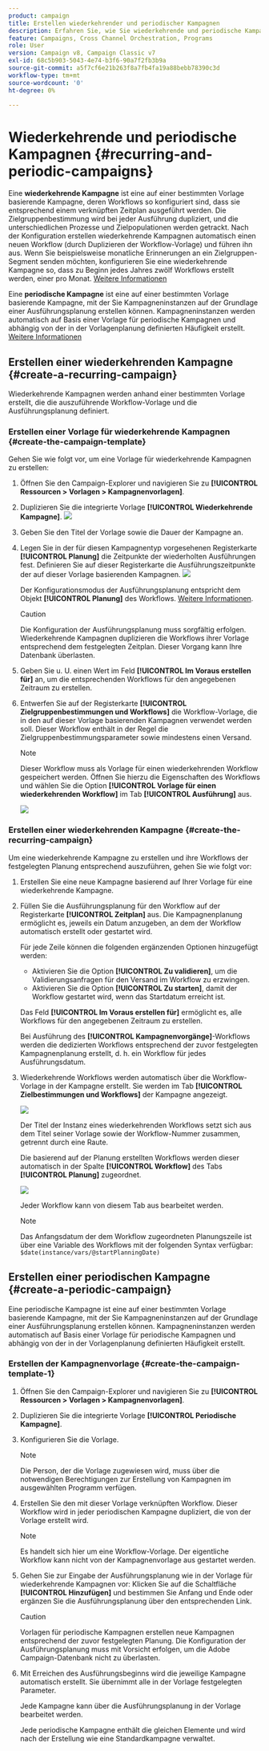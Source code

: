 ```yaml
---
product: campaign
title: Erstellen wiederkehrender und periodischer Kampagnen
description: Erfahren Sie, wie Sie wiederkehrende und periodische Kampagnen erstellen und ausführen
feature: Campaigns, Cross Channel Orchestration, Programs
role: User
version: Campaign v8, Campaign Classic v7
exl-id: 68c5b903-5043-4e74-b3f6-90a7f2fb3b9a
source-git-commit: a5f7cf6e21b263f8a7fb4fa19a88bebb78390c3d
workflow-type: tm+mt
source-wordcount: '0'
ht-degree: 0%

---
```


# Wiederkehrende und periodische Kampagnen {#recurring-and-periodic-campaigns}

Eine **wiederkehrende Kampagne** ist eine auf einer bestimmten Vorlage basierende Kampagne, deren Workflows so konfiguriert sind, dass sie entsprechend einem verknüpften Zeitplan ausgeführt werden. Die Zielgruppenbestimmung wird bei jeder Ausführung dupliziert, und die unterschiedlichen Prozesse und Zielpopulationen werden getrackt.  Nach der Konfiguration erstellen wiederkehrende Kampagnen automatisch einen neuen Workflow (durch Duplizieren der Workflow-Vorlage) und führen ihn aus. Wenn Sie beispielsweise monatliche Erinnerungen an ein Zielgruppen-Segment senden möchten, konfigurieren Sie eine wiederkehrende Kampagne so, dass zu Beginn jedes Jahres zwölf Workflows erstellt werden, einer pro Monat. [Weitere Informationen](#create-a-recurring-campaign)

Eine **periodische Kampagne** ist eine auf einer bestimmten Vorlage basierende Kampagne, mit der Sie Kampagneninstanzen auf der Grundlage einer Ausführungsplanung erstellen können. Kampagneninstanzen werden automatisch auf Basis einer Vorlage für periodische Kampagnen und abhängig von der in der Vorlagenplanung definierten Häufigkeit erstellt. [Weitere Informationen](#create-a-periodic-campaign)

## Erstellen einer wiederkehrenden Kampagne {#create-a-recurring-campaign}

Wiederkehrende Kampagnen werden anhand einer bestimmten Vorlage erstellt, die die auszuführende Workflow-Vorlage und die Ausführungsplanung definiert.

### Erstellen einer Vorlage für wiederkehrende Kampagnen {#create-the-campaign-template}

Gehen Sie wie folgt vor, um eine Vorlage für wiederkehrende Kampagnen zu erstellen:

1. Öffnen Sie den Campaign-Explorer und navigieren Sie zu **[!UICONTROL Ressourcen > Vorlagen > Kampagnenvorlagen]**.
1. Duplizieren Sie die integrierte Vorlage **[!UICONTROL Wiederkehrende Kampagne]**.
   ![](assets/recurring-campaign-duplicate.png)
1. Geben Sie den Titel der Vorlage sowie die Dauer der Kampagne an.
1. Legen Sie in der für diesen Kampagnentyp vorgesehenen Registerkarte **[!UICONTROL Planung]** die Zeitpunkte der wiederholten Ausführungen fest. Definieren Sie auf dieser Registerkarte die Ausführungszeitpunkte der auf dieser Vorlage basierenden Kampagnen.
   ![](assets/recurring-campaign-schedule.png)

   Der Konfigurationsmodus der Ausführungsplanung entspricht dem Objekt **[!UICONTROL Planung]** des Workflows. [Weitere Informationen](../workflow/scheduler.md).

   >[!CAUTION]
   >
   >Die Konfiguration der Ausführungsplanung muss sorgfältig erfolgen. Wiederkehrende Kampagnen duplizieren die Workflows ihrer Vorlage entsprechend dem festgelegten Zeitplan. Dieser Vorgang kann Ihre Datenbank überlasten.

1. Geben Sie u. U. einen Wert im Feld **[!UICONTROL Im Voraus erstellen für]** an, um die entsprechenden Workflows für den angegebenen Zeitraum zu erstellen.
1. Entwerfen Sie auf der Registerkarte **[!UICONTROL Zielgruppenbestimmungen und Workflows]** die Workflow-Vorlage, die in den auf dieser Vorlage basierenden Kampagnen verwendet werden soll. Dieser Workflow enthält in der Regel die Zielgruppenbestimmungsparameter sowie mindestens einen Versand.

   >[!NOTE]
   >
   >Dieser Workflow muss als Vorlage für einen wiederkehrenden Workflow gespeichert werden. Öffnen Sie hierzu die Eigenschaften des Workflows und wählen Sie die Option **[!UICONTROL Vorlage für einen wiederkehrenden Workflow]** im Tab **[!UICONTROL Ausführung]** aus.

   ![](assets/recurring-campaign-wf-properties.png)

### Erstellen einer wiederkehrenden Kampagne {#create-the-recurring-campaign}

Um eine wiederkehrende Kampagne zu erstellen und ihre Workflows der festgelegten Planung entsprechend auszuführen, gehen Sie wie folgt vor:

1. Erstellen Sie eine neue Kampagne basierend auf Ihrer Vorlage für eine wiederkehrende Kampagne.
1. Füllen Sie die Ausführungsplanung für den Workflow auf der Registerkarte **[!UICONTROL Zeitplan]** aus. Die Kampagnenplanung ermöglicht es, jeweils ein Datum anzugeben, an dem der Workflow automatisch erstellt oder gestartet wird.

   Für jede Zeile können die folgenden ergänzenden Optionen hinzugefügt werden:

   * Aktivieren Sie die Option **[!UICONTROL Zu validieren]**, um die Validierungsanfragen für den Versand im Workflow zu erzwingen.
   * Aktivieren Sie die Option **[!UICONTROL Zu starten]**, damit der Workflow gestartet wird, wenn das Startdatum erreicht ist.

   Das Feld **[!UICONTROL Im Voraus erstellen für]** ermöglicht es, alle Workflows für den angegebenen Zeitraum zu erstellen.

   Bei Ausführung des **[!UICONTROL Kampagnenvorgänge]**-Workflows werden die dedizierten Workflows entsprechend der zuvor festgelegten Kampagnenplanung erstellt, d. h. ein Workflow für jedes Ausführungsdatum.

1. Wiederkehrende Workflows werden automatisch über die Workflow-Vorlage in der Kampagne erstellt. Sie werden im Tab **[!UICONTROL Zielbestimmungen und Workflows]** der Kampagne angezeigt.

   ![](assets/recurring-wf-created.png)

   Der Titel der Instanz eines wiederkehrenden Workflows setzt sich aus dem Titel seiner Vorlage sowie der Workflow-Nummer zusammen, getrennt durch eine Raute.

   Die basierend auf der Planung erstellten Workflows werden dieser automatisch in der Spalte **[!UICONTROL Workflow]** des Tabs **[!UICONTROL Planung]** zugeordnet.

   ![](assets/recurring-wf-schedule-executed.png)

   Jeder Workflow kann von diesem Tab aus bearbeitet werden.

   >[!NOTE]
   >
   >Das Anfangsdatum der dem Workflow zugeordneten Planungszeile ist über eine Variable des Workflows mit der folgenden Syntax verfügbar:\
   >`$date(instance/vars/@startPlanningDate)`

## Erstellen einer periodischen Kampagne {#create-a-periodic-campaign}

Eine periodische Kampagne ist eine auf einer bestimmten Vorlage basierende Kampagne, mit der Sie Kampagneninstanzen auf der Grundlage einer Ausführungsplanung erstellen können. Kampagneninstanzen werden automatisch auf Basis einer Vorlage für periodische Kampagnen und abhängig von der in der Vorlagenplanung definierten Häufigkeit erstellt.

### Erstellen der Kampagnenvorlage {#create-the-campaign-template-1}

1. Öffnen Sie den Campaign-Explorer und navigieren Sie zu **[!UICONTROL Ressourcen > Vorlagen > Kampagnenvorlagen]**.
1. Duplizieren Sie die integrierte Vorlage **[!UICONTROL Periodische Kampagne]**.
1. Konfigurieren Sie die Vorlage.

   >[!NOTE]
   >
   >Die Person, der die Vorlage zugewiesen wird, muss über die notwendigen Berechtigungen zur Erstellung von Kampagnen im ausgewählten Programm verfügen.

1. Erstellen Sie den mit dieser Vorlage verknüpften Workflow. Dieser Workflow wird in jeder periodischen Kampagne dupliziert, die von der Vorlage erstellt wird.

   >[!NOTE]
   >
   >Es handelt sich hier um eine Workflow-Vorlage. Der eigentliche Workflow kann nicht von der Kampagnenvorlage aus gestartet werden.

1. Gehen Sie zur Eingabe der Ausführungsplanung wie in der Vorlage für wiederkehrende Kampagnen vor: Klicken Sie auf die Schaltfläche **[!UICONTROL Hinzufügen]** und bestimmen Sie Anfang und Ende oder ergänzen Sie die Ausführungsplanung über den entsprechenden Link.

   >[!CAUTION]
   >
   >Vorlagen für periodische Kampagnen erstellen neue Kampagnen entsprechend der zuvor festgelegten Planung. Die Konfiguration der Ausführungsplanung muss mit Vorsicht erfolgen, um die Adobe Campaign-Datenbank nicht zu überlasten.

1. Mit Erreichen des Ausführungsbeginns wird die jeweilige Kampagne automatisch erstellt. Sie übernimmt alle in der Vorlage festgelegten Parameter.

   Jede Kampagne kann über die Ausführungsplanung in der Vorlage bearbeitet werden.

   Jede periodische Kampagne enthält die gleichen Elemente und wird nach der Erstellung wie eine Standardkampagne verwaltet.
